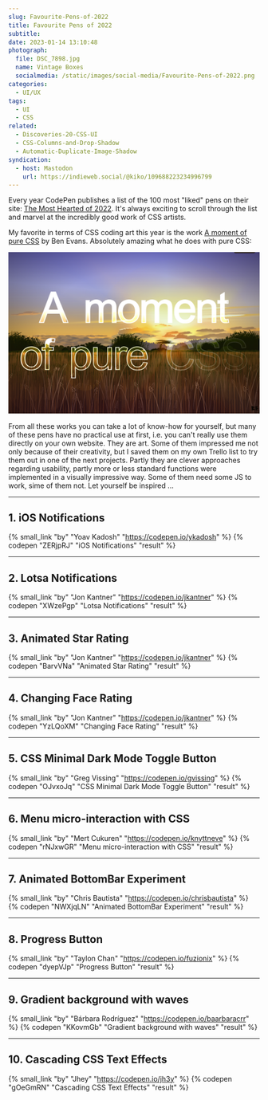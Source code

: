```yaml
---
slug: Favourite-Pens-of-2022
title: Favourite Pens of 2022
subtitle:
date: 2023-01-14 13:10:48
photograph:
  file: DSC_7898.jpg
  name: Vintage Boxes
  socialmedia: /static/images/social-media/Favourite-Pens-of-2022.png
categories:
  - UI/UX
tags:
  - UI
  - CSS
related:
  - Discoveries-20-CSS-UI
  - CSS-Columns-and-Drop-Shadow
  - Automatic-Duplicate-Image-Shadow
syndication:
  - host: Mastodon
    url: https://indieweb.social/@kiko/109688223234996799
---
```


Every year CodePen publishes a list of the 100 most "liked" pens on their site: [The Most Hearted of 2022](https://codepen.io/2022/popular/). It's always exciting to scroll through the list and marvel at the incredibly good work of CSS artists. 

My favorite in terms of CSS coding art this year is the work [A moment of pure CSS](https://codepen.io/ivorjetski/pen/yLjeqgb) by Ben Evans. Absolutely amazing what he does with pure CSS:

![Really ... no image involved!](Favourite-Pens-of-2022/a-moment-of-pure-css.png)

From all these works you can take a lot of know-how for yourself, but many of these pens have no practical use at first, i.e. you can't really use them directly on your own website. They are art. Some of them impressed me not only because of their creativity, but I saved them on my own Trello list to try them out in one of the next projects. Partly they are clever approaches regarding usability, partly more or less standard functions were implemented in a visually impressive way. Some of them need some JS to work, sime of them not. Let yourself be inspired ...

<!-- more -->

---

## 1. iOS Notifications 

{% small_link "by" "Yoav Kadosh" "https://codepen.io/ykadosh" %}
{% codepen "ZERjpRJ" "iOS Notifications" "result" %}

---

## 2. Lotsa Notifications

{% small_link "by" "Jon Kantner" "https://codepen.io/jkantner" %}
{% codepen "XWzePgp" "Lotsa Notifications" "result" %}

---

## 3. Animated Star Rating

{% small_link "by" "Jon Kantner" "https://codepen.io/jkantner" %}
{% codepen "BarvVNa" "Animated Star Rating" "result" %}

---

## 4. Changing Face Rating

{% small_link "by" "Jon Kantner" "https://codepen.io/jkantner" %}
{% codepen "YzLQoXM" "Changing Face Rating" "result" %}

---

## 5. CSS Minimal Dark Mode Toggle Button

{% small_link "by" "Greg Vissing" "https://codepen.io/gvissing" %}
{% codepen "OJvxoJq" "CSS Minimal Dark Mode Toggle Button" "result" %}

---

## 6. Menu micro-interaction with CSS

{% small_link "by" "Mert Cukuren" "https://codepen.io/knyttneve" %}
{% codepen "rNJxwGR" "Menu micro-interaction with CSS" "result" %}

---

## 7. Animated BottomBar Experiment

{% small_link "by" "Chris Bautista" "https://codepen.io/chrisbautista" %}
{% codepen "NWXjqLN" "Animated BottomBar Experiment" "result" %}

---

## 8. Progress Button

{% small_link "by" "Taylon Chan" "https://codepen.io/fuzionix" %}
{% codepen "dyepVJp" "Progress Button" "result" %}

---

## 9. Gradient background with waves

{% small_link "by" "Bárbara Rodríguez" "https://codepen.io/baarbaracrr" %}
{% codepen "KKovmGb" "Gradient background with waves" "result" %}

---

## 10. Cascading CSS Text Effects

{% small_link "by" "Jhey" "https://codepen.io/jh3y" %}
{% codepen "gOeGmRN" "Cascading CSS Text Effects" "result" %}
